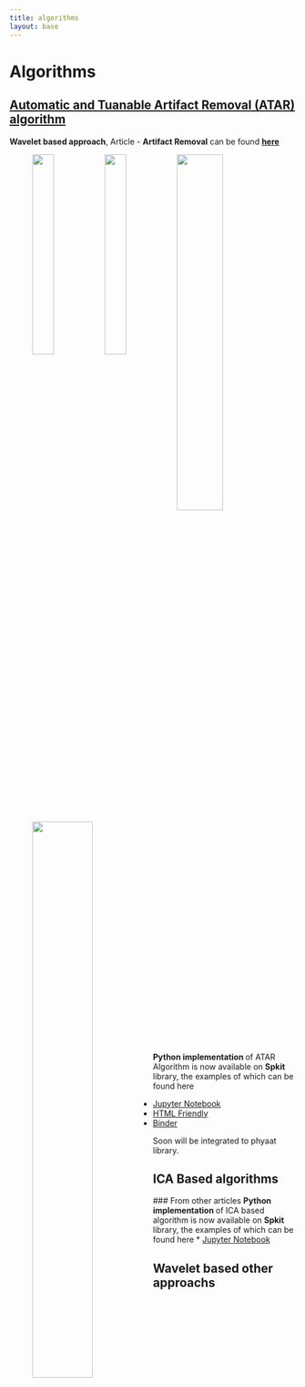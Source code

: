 ```yaml
---
title: algorithms
layout: base
---
```


<div class="section" id="Algorithm">
<h1>Algorithms<a class="headerlink" href="#experiment" title="Permalink to this headline"></a></h1>
<h2 ><a href="artifact_algo.html">Automatic and Tuanable Artifact Removal (ATAR) algorithm</a></h2>
<strong>Wavelet based approach</strong>, Article - <strong>Artifact Removal</strong> can be found <a href="https://doi.org/10.1016/j.bspc.2019.101624" target="_blank"><strong>here</strong></a><a href="https://doi.org/10.1016/j.bspc.2019.101624" target="_blank"> <i class="fa fa-file-pdf-o" style="font-size:24px;color:red"></i></a>
<br>

<figure>
<img style="float: left;"  src="{{ "/assets/images/SignalsSeg3_WPD50_a.png" | relative_url }}" width="30%">
<img style="float: left;"  src="{{ "/assets/images/SignalsSeg3_WPD50_b.png" | relative_url }}" width="30%">
<img style="float: left;"  src="{{ "/assets/images/Beta.gif" | relative_url }}" width="50%">
</figure>
<img class="center" src="{{ "/assets/images/Algorithm_BD1.png" | relative_url }}" width="40%">


<strong>Python implementation </strong> of ATAR Algorithm is now available on <strong>Spkit</strong> library, the examples of which can be found here
  * <a href="https://nbviewer.org/github/Nikeshbajaj/Notebooks/blob/master/spkit/SP/ATAR_Algorithm_EEG_Artifact_Removal.ipynb" target="_blank">Jupyter Notebook</a>
  * <a href="https://spkit.github.io/guide/notebooks/ATAR_Algorithm_EEG_Artifact_Removal.html" target="_blank">HTML Friendly</a>
  * <a href="https://mybinder.org/v2/gh/Nikeshbajaj/Notebooks/master?filepath=spkit/SP/ATAR_Algorithm_EEG_Artifact_Removal.ipynb" target="_blank">Binder</a>
  
Soon will be integrated to phyaat library.


<!--<a><img alt="Under construction" src="../_images0/IPR.gif" width="300"></a>-->
<!--<h3 style="background-color: #EBF5FB">ICA based Artifact removal approach<a class="headerlink" href="#institutions" title="Permalink to this headline"></a></h3> -->

<h2> ICA Based algorithms</h2>
### From other articles
<strong>Python implementation </strong> of ICA based algorithm is now available on <strong>Spkit</strong> library, the examples of which can be found here
  * <a href="https://nbviewer.org/github/Nikeshbajaj/Notebooks/blob/master/spkit/SP/ICA_based_Artifact_Removal.ipynb" target="_blank">Jupyter Notebook</a>


<h2>Wavelet based other approachs</h2>
<br>
<!--<li><a class="reference external" href="http://nikeshbajaj.in">Nikesh Bajaj<img alt="Nikesh Bajaj" src="_images0/nikeshbajaj.png" width="100"></a></li> -->

